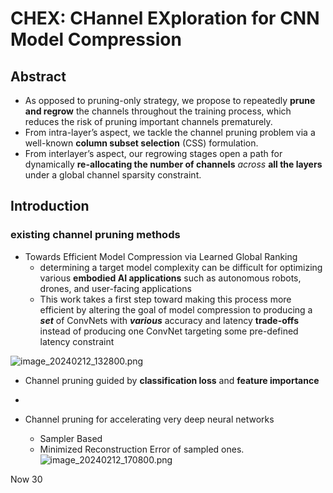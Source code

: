 # CHEX: CHannel EXploration for CNN Model Compression

<show-structure for="chapter,procedure" depth="3"/>

## Abstract
- As opposed to pruning-only strategy, we propose
  to repeatedly **prune and regrow** the channels throughout the
  training process, which reduces the risk of pruning important channels prematurely.
-  From intra-layer’s
   aspect, we tackle the channel pruning problem via a well-known **column subset selection** (CSS) formulation. 
- From
   interlayer’s aspect, our regrowing stages open a path for
   dynamically **re-allocating the number of channels** _across_
   **all the layers** under a global channel sparsity constraint.

## Introduction
### existing channel pruning methods
- Towards Efficient Model Compression via Learned Global Ranking
  - determining a target model complexity can be difficult for optimizing various **embodied AI applications** such as autonomous robots, drones, and user-facing applications
  - This work takes
    a first step toward making this process more efficient by altering the goal of model compression to producing a **_set_** of
    ConvNets with _**various**_ accuracy and latency **trade-offs** instead of producing one ConvNet targeting some pre-defined
    latency constraint

![image_20240212_132800.png](image_20240212_132800.png)

- Channel pruning
  guided by **classification loss** and **feature importance**

- <a href="Filter-Pruning-via-Geometric-Median-for-Deep-Convolutional-Neural-Networks-Acceleration.md"></a>

- Channel pruning for accelerating very deep neural networks
  - Sampler Based
  - Minimized Reconstruction Error of sampled ones.
![image_20240212_170800.png](image_20240212_170800.png)

Now 30


















